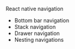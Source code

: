 React native navigation

- Bottom bar navigation
- Stack navigation
- Drawer navigation
- Nesting navigations
